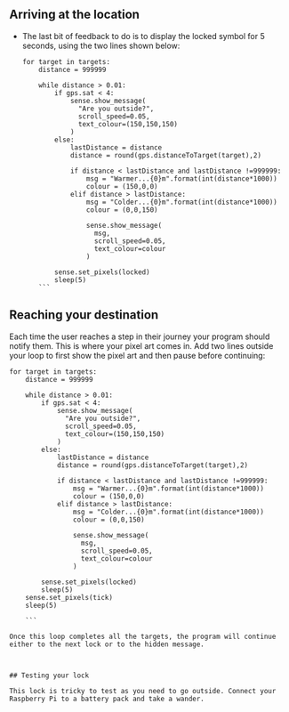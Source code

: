## Arriving at the location

+ The last bit of feedback to do is to display the locked symbol for 5 seconds, using the two lines shown below:

    ```python3
    for target in targets:
        distance = 999999

        while distance > 0.01:
            if gps.sat < 4:
                sense.show_message(
                  "Are you outside?",
                  scroll_speed=0.05,
                  text_colour=(150,150,150)
                )
            else:
                lastDistance = distance
                distance = round(gps.distanceToTarget(target),2)

                if distance < lastDistance and lastDistance !=999999:
                    msg = "Warmer...{0}m".format(int(distance*1000))
                    colour = (150,0,0)
                elif distance > lastDistance:
                    msg = "Colder...{0}m".format(int(distance*1000))
                    colour = (0,0,150)

                    sense.show_message(
                      msg,
                      scroll_speed=0.05,
                      text_colour=colour
                    )

            sense.set_pixels(locked)
            sleep(5)
        ```

## Reaching your destination

Each time the user reaches a step in their journey your program should notify them. This is where your pixel art comes in. Add two lines outside your loop to first show the pixel art and then pause before continuing:

  ```python3
  for target in targets:
      distance = 999999

      while distance > 0.01:
          if gps.sat < 4:
              sense.show_message(
                "Are you outside?",
                scroll_speed=0.05,
                text_colour=(150,150,150)
              )
          else:
              lastDistance = distance
              distance = round(gps.distanceToTarget(target),2)

              if distance < lastDistance and lastDistance !=999999:
                  msg = "Warmer...{0}m".format(int(distance*1000))
                  colour = (150,0,0)
              elif distance > lastDistance:
                  msg = "Colder...{0}m".format(int(distance*1000))
                  colour = (0,0,150)

                  sense.show_message(
                    msg,
                    scroll_speed=0.05,
                    text_colour=colour
                  )

          sense.set_pixels(locked)
          sleep(5)
      sense.set_pixels(tick)
      sleep(5)

      ```

Once this loop completes all the targets, the program will continue either to the next lock or to the hidden message.



## Testing your lock

This lock is tricky to test as you need to go outside. Connect your Raspberry Pi to a battery pack and take a wander.
